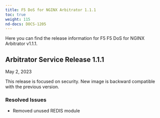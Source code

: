 ```yaml
---
title: F5 DoS for NGINX Arbitrator 1.1.1
toc: true
weight: 115
nd-docs: DOCS-1205
---
```


Here you can find the release information for F5 F5 DoS for NGINX Arbitrator v1.1.1.

## Arbitrator Service Release 1.1.1

May 2, 2023

This release is focused on security. New image is backward compatible with the previous version.

### Resolved Issues

- Removed unused REDIS module

